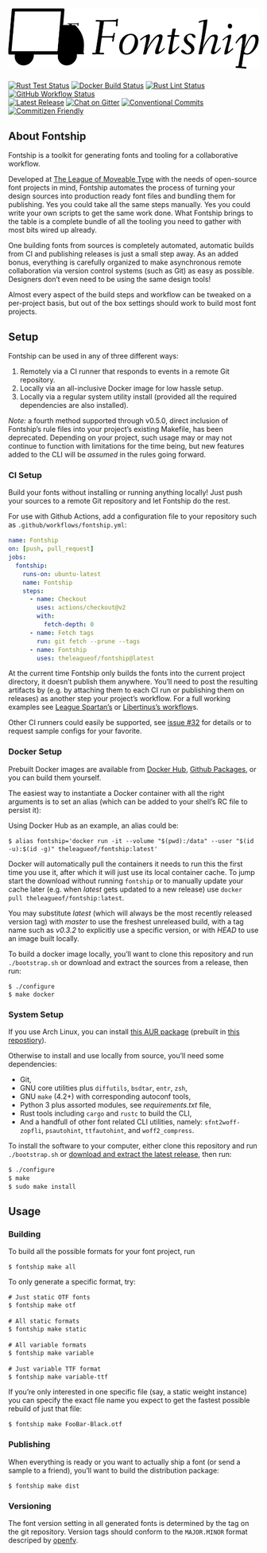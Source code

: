 # ![Fontship Logo](https://raw.githubusercontent.com/theleagueof/fontship/master/media/logo.svg)

[![Rust Test Status](https://img.shields.io/github/workflow/status/theleagueof/fontship/Rust%20Test?label=Rust+Test&logo=Rust)](https://github.com/theleagueof/fontship/actions?workflow=Rust+Test)
[![Docker Build Status](https://img.shields.io/docker/cloud/build/theleagueof/fontship?label=Docker&logo=Docker)](https://hub.docker.com/repository/docker/theleagueof/fontship/builds)
[![Rust Lint Status](https://img.shields.io/github/workflow/status/theleagueof/fontship/Rust%20Lint?label=Rust+Lint&logo=Rust)](https://github.com/theleagueof/fontship/actions?workflow=Rust+Lint)
[![GitHub Workflow Status](https://img.shields.io/github/workflow/status/theleagueof/fontship/Superlinter?label=Linter&logo=Github)](https://github.com/theleagueof/fontship/actions?workflow=Superlinter)<br />
[![Latest Release](https://img.shields.io/github/v/release/theleagueof/fontship?label=Release&logo=dependabot)](https://github.com/theleagueof/fontship/releases/latest)
[![Chat on Gitter](https://img.shields.io/gitter/room/theleagueof/tooling?color=blue&label=Chat&logo=Gitter)](https://gitter.im/theleagueof/tooling?utm_source=badge&utm_medium=badge&utm_campaign=pr-badge&utm_content=badge)
[![Conventional Commits](https://img.shields.io/badge/Conventional%20Commits-1.0.0-blue.svg)](https://conventionalcommits.org)
[![Commitizen Friendly](https://img.shields.io/badge/Commitizen-friendly-blue.svg)](http://commitizen.github.io/cz-cli/)

## About Fontship

Fontship is a toolkit for generating fonts and tooling for a collaborative workflow.

Developed at [The League of Moveable Type](https://www.theleagueofmoveabletype.com/) with the needs of open-source font projects in mind, Fontship automates the process of turning your design sources into production ready font files and bundling them for publishing.
Yes you could take all the same steps manually.
Yes you could write your own scripts to get the same work done.
What Fontship brings to the table is a complete bundle of all the tooling you need to gather with most bits wired up already.

One building fonts from sources is completely automated, automatic builds from CI and publishing releases is just a small step away.
As an added bonus, everything is carefully organized to make asynchronous remote collaboration via version control systems (such as Git) as easy as possible.
Designers don’t even need to be using the same design tools!

Almost every aspect of the build steps and workflow can be tweaked on a per-project basis, but out of the box settings should work to build most font projects.

## Setup

Fontship can be used in any of three different ways:

1. Remotely via a CI runner that responds to events in a remote Git repository.
2. Locally via an all-inclusive Docker image for low hassle setup.
3. Locally via a regular system utility install (provided all the required dependencies are also installed).

*Note:* a fourth method supported through v0.5.0, direct inclusion of Fontship’s rule files into your project’s existing Makefile, has been deprecated.
Depending on your project, such usage may or may not continue to function with limitations for the time being, but new features added to the CLI will be *assumed* in the rules going forward.

### CI Setup

Build your fonts without installing or running anything locally!
Just push your sources to a remote Git repository and let Fontship do the rest.

For use with Github Actions, add a configuration file to your repository such as `.github/workflows/fontship.yml`:

```yaml
name: Fontship
on: [push, pull_request]
jobs:
  fontship:
    runs-on: ubuntu-latest
    name: Fontship
    steps:
      - name: Checkout
        uses: actions/checkout@v2
        with:
          fetch-depth: 0
      - name: Fetch tags
        run: git fetch --prune --tags
      - name: Fontship
        uses: theleagueof/fontship@latest
```

At the current time Fontship only builds the fonts into the current project directory, it doesn’t publish them anywhere.
You’ll need to post the resulting artifacts by (e.g. by attaching them to each CI run or publishing them on releases) as another step your project’s workflow. For a full working examples see [League Spartan’s](https://github.com/theleagueof/league-spartan/blob/master/.github/workflows/fontship.yml) or [Libertinus’s workflow](https://github.com/alerque/libertinus/blob/master/.github/workflows/fontship.yml)s.

Other CI runners could easily be supported, see [issue #32](https://github.com/theleagueof/fontship/issues/32) for details or to request sample configs for your favorite.

### Docker Setup

Prebuilt Docker images are available from [Docker Hub](https://hub.docker.com/repository/docker/theleagueof/fontship), [Github Packages](https://github.com/orgs/theleagueof/packages/container/package/fontship), or you can build them yourself.

The easiest way to instantiate a Docker container with all the right arguments is to set an alias (which can be added to your shell’s RC file to persist it):

Using Docker Hub as an example, an alias could be:

```console
$ alias fontship='docker run -it --volume "$(pwd):/data" --user "$(id -u):$(id -g)" theleagueof/fontship:latest'
```

Docker will automatically pull the containers it needs to run this the first time you use it, after which it will just use its local container cache.
To jump start the download without running `fontship` or to manually update your cache later (e.g. when *latest* gets updated to a new release) use `docker pull theleagueof/fontship:latest`.

You may substitute *latest* (which will always be the most recently released version tag) with *master* to use the freshest unreleased build, with a tag name such as *v0.3.2* to explicitly use a specific version, or with *HEAD* to use an image built locally.

To build a docker image locally, you’ll want to clone this repository and run `./bootstrap.sh` or download and extract the sources from a release, then run:

```console
$ ./configure
$ make docker
```

### System Setup

If you use Arch Linux, you can install [this AUR package](https://aur.archlinux.org/packages/fontship) (prebuilt in [this repostiory](https://wiki.archlinux.org/index.php/Unofficial_user_repositories#alerque)).

Otherwise to install and use locally from source, you’ll need some dependencies:

* Git,
* GNU core utilities plus `diffutils`, `bsdtar`, `entr`, `zsh`,
* GNU `make` (4.2+) with corresponding autoconf tools,
* Python 3 plus assorted modules, see *requirements.txt* file,
* Rust tools including `cargo` and `rustc` to build the CLI,
* And a handfull of other font related CLI utilities, namely: `sfnt2woff-zopfli`, `psautohint`, `ttfautohint`, and `woff2_compress`.

To install the software to your computer, either clone this repository and run `./bootstrap.sh` or [download and extract the latest release](https://github.com/theleagueof/fontship/releases), then run:

```sh
$ ./configure
$ make
$ sudo make install
```

## Usage

### Building

To build all the possible formats for your font project, run

```console
$ fontship make all
```

To only generate a specific format, try:

```console
# Just static OTF fonts
$ fontship make otf

# All static formats
$ fontship make static

# All variable formats
$ fontship make variable

# Just variable TTF format
$ fontship make variable-ttf
```

If you’re only interested in one specific file (say, a static weight instance) you can specify the exact file name you expect to get the fastest possible rebuild of just that file:

```console
$ fontship make FooBar-Black.otf
```

### Publishing

When everything is ready or you want to actually ship a font (or send a sample to a friend), you’ll want to build the distribution package:

```console
$ fontship make dist
```

### Versioning

The font version setting in all generated fonts is determined by the tag on the git repository.
Version tags should conform to the `MAJOR.MINOR` format descriped by [openfv](https://github.com/openfv/openfv#3-version-number-semantics).
